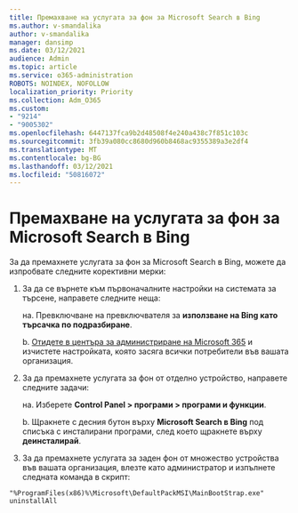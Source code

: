 ```yaml
---
title: Премахване на услугата за фон за Microsoft Search в Bing
ms.author: v-smandalika
author: v-smandalika
manager: dansimp
ms.date: 03/12/2021
audience: Admin
ms.topic: article
ms.service: o365-administration
ROBOTS: NOINDEX, NOFOLLOW
localization_priority: Priority
ms.collection: Adm_O365
ms.custom:
- "9214"
- "9005302"
ms.openlocfilehash: 6447137fca9b2d48508f4e240a438c7f851c103c
ms.sourcegitcommit: 3fb39a080cc8680d960b8468ac9355389a3e2df4
ms.translationtype: MT
ms.contentlocale: bg-BG
ms.lasthandoff: 03/12/2021
ms.locfileid: "50816072"
---
```

# <a name="remove-the-background-service-for-microsoft-search-in-bing"></a>Премахване на услугата за фон за Microsoft Search в Bing

За да премахнете услугата за фон за Microsoft Search в Bing, можете да изпробвате следните корективни мерки:

1. За да се върнете към първоначалните настройки на системата за търсене, направете следните неща:

    на. Превключване на превключвателя за **използване на Bing като [](https://docs.microsoft.com/deployoffice/microsoft-search-bing#change-whether-bing-is-the-default-search-engine-for-google-chrome) търсачка по подразбиране**.

    b. [Отидете в центъра за администриране на Microsoft 365](https://docs.microsoft.com/deployoffice/microsoft-search-bing#configure-the-setting-in-the-microsoft-365-admin-center-to-allow-the-extension-to-be-installed) и изчистете настройката, която засяга всички потребители във вашата организация.

2. За да премахнете услугата за фон от отделно устройство, направете следните задачи:

    на. Изберете **Control Panel > програми > програми и функции**.

    b. Щракнете с десния бутон върху **Microsoft Search в Bing** под списъка с инсталирани програми, след което щракнете върху **деинсталирай**.

3. За да премахнете услугата за заден фон от множество устройства във вашата организация, влезте като администратор и изпълнете следната команда в скрипт: 

`"%ProgramFiles(x86)%\Microsoft\DefaultPackMSI\MainBootStrap.exe" uninstallAll`
